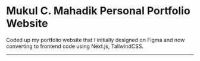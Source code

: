 # Mukul C. Mahadik Personal Portfolio Website

Coded up my portfolio website that I initially designed on Figma and now converting to frontend code using Next.js, TailwindCSS.

---
